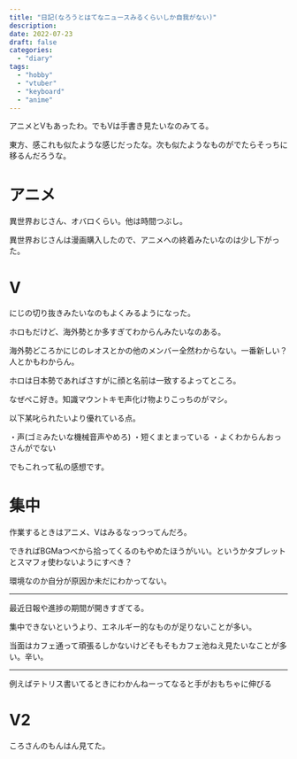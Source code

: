 ```yaml
---
title: "日記(なろうとはてなニュースみるくらいしか自我がない)"
description:
date: 2022-07-23
draft: false
categories:
  - "diary"
tags:
  - "hobby"
  - "vtuber"
  - "keyboard"
  - "anime"
---
```



アニメとVもあったわ。でもVは手書き見たいなのみてる。

東方、感これも似たような感じだったな。次も似たようなものがでたらそっちに移るんだろうな。

# アニメ

異世界おじさん、オバロくらい。他は時間つぶし。

異世界おじさんは漫画購入したので、アニメへの終着みたいなのは少し下がった。

# V

にじの切り抜きみたいなのもよくみるようになった。

ホロもだけど、海外勢とか多すぎてわからんみたいなのある。

海外勢どころかにじのレオスとかの他のメンバー全然わからない。一番新しい？人とかもわからん。

ホロは日本勢であればさすがに顔と名前は一致するよってところ。

なぜぺこ好き。知識マウントキモ声化け物よりこっちのがマシ。

以下某叱られたいより優れている点。

・声(ゴミみたいな機械音声やめろ)
・短くまとまっている
・よくわからんおっさんがでない

でもこれって私の感想です。

# 集中

作業するときはアニメ、Vはみるなっつってんだろ。

できればBGMaつべから拾ってくるのもやめたほうがいい。というかタブレットとスマフォ使わないようにすべき？

環境なのか自分が原因か未だにわかってない。

---

最近日報や進捗の期間が開きすぎてる。

集中できないというより、エネルギー的なものが足りないことが多い。

当面はカフェ通って頑張るしかないけどそもそもカフェ池ねえ見たいなことが多い。辛い。

---

例えばテトリス書いてるときにわかんねーってなると手がおもちゃに伸びる

# V2

ころさんのもんはん見てた。
